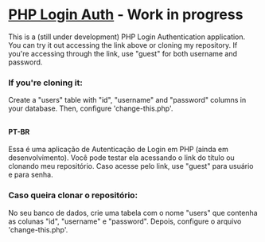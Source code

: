# <a href="https://phplogin.caionunes.dev/" target="_blank">PHP Login Auth</a> - Work in progress

This is a (still under development) PHP Login Authentication application. You can try it out accessing the link above or cloning my repository.
If you're accessing through the link, use "guest" for both username and password.

### If you're cloning it:

Create a "users" table with "id", "username" and "password" columns in your database. Then, configure 'change-this.php'.

##

#### PT-BR

Essa é uma aplicação de Autenticação de Login em PHP (ainda em desenvolvimento). Você pode testar ela acessando o link do título ou clonando meu repositório.
Caso acesse pelo link, use "guest" para usuário e para senha.

### Caso queira clonar o repositório:

No seu banco de dados, crie uma tabela com o nome "users" que contenha as colunas "id", "username" e "password". Depois, configure o arquivo 'change-this.php'.
